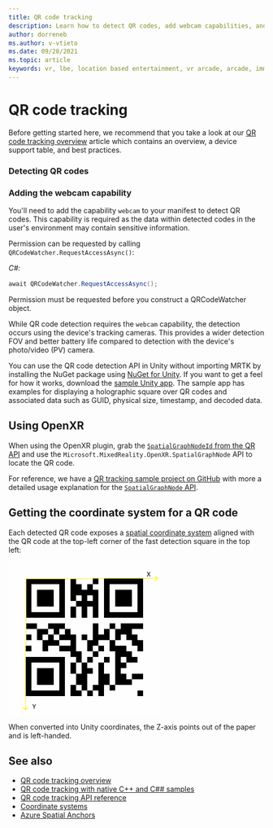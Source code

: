 ```yaml
---
title: QR code tracking
description: Learn how to detect QR codes, add webcam capabilities, and manage coordinate systems in Unity mixed reality apps on HoloLens 2.
author: dorreneb
ms.author: v-vtieto
ms.date: 09/28/2021
ms.topic: article
keywords: vr, lbe, location based entertainment, vr arcade, arcade, immersive, qr, qr code, hololens2, tracking
---
```


# QR code tracking

Before getting started here, we recommend that you take a look at our [QR code tracking overview](../advanced-concepts/qr-code-tracking-overview.md) article which contains an overview, a device support table, and best practices.

### Detecting QR codes

### Adding the webcam capability

You'll need to add the capability `webcam` to your manifest to detect QR codes. This capability is required as the data within detected codes in the user's environment may contain sensitive information.

Permission can be requested by calling `QRCodeWatcher.RequestAccessAsync()`:

_C#:_
```cs
await QRCodeWatcher.RequestAccessAsync();
```

Permission must be requested before you construct a QRCodeWatcher object.

While QR code detection requires the `webcam` capability, the detection occurs using the device's tracking cameras. This provides a wider detection FOV and better battery life compared to detection with the device's photo/video (PV) camera.

You can use the QR code detection API in Unity without importing MRTK by installing the NuGet package using [NuGet for Unity](https://github.com/GlitchEnzo/NuGetForUnity). If you want to get a feel for how it works, download the [sample Unity app](https://github.com/chgatla-microsoft/QRTracking/tree/master/SampleQRCodes). The sample app has examples for displaying a holographic square over QR codes and associated data such as GUID, physical size, timestamp, and decoded data.

## Using OpenXR

When using the OpenXR plugin, grab the [`SpatialGraphNodeId` from the QR API](../native/qr-code-tracking-cs-cpp.md#qr-code-tracking-api-reference) and use the `Microsoft.MixedReality.OpenXR.SpatialGraphNode` API to locate the QR code.

For reference, we have a [QR tracking sample project on GitHub](https://github.com/yl-msft/QRTracking) with more a detailed usage explanation for the [`SpatialGraphNode` API](https://github.com/yl-msft/QRTracking/blob/main/SampleQRCodes/Assets/Scripts/SpatialGraphNodeTracker.cs).

## Getting the coordinate system for a QR code

Each detected QR code exposes a [spatial coordinate system](../../design/coordinate-systems.md) aligned with the QR code at the top-left corner of the fast detection square in the top left:  

![QR code coordinate system](images/Qr-coordinatesystem.png) 

When converted into Unity coordinates, the Z-axis points out of the paper and is left-handed.

## See also
* [QR code tracking overview](../platforms-capabilities-and-apis/qr-code-tracking-overview.md)
* [QR code tracking with native C++ and C## samples](../native/qr-code-tracking-cs-cpp.md)
* [QR code tracking API reference](../api-refs/qr-code-tracking-api-reference.md)
* [Coordinate systems](../../design/coordinate-systems.md)
* <a href="/azure/spatial-anchors/overview" target="_blank">Azure Spatial Anchors</a>